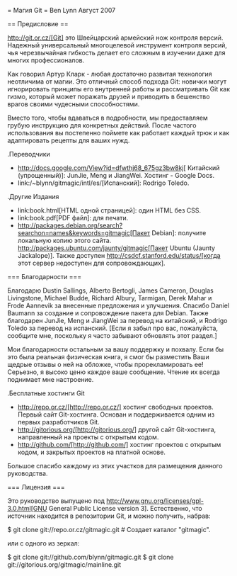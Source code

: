 = Магия Git =
Ben Lynn
Август 2007

== Предисловие  ==

http://git.or.cz/[Git] это Швейцарский армейский нож контроля версий. Надежный универсальный многоцелевой инструмент контроля версий, чья черезвычайная гибкость делает его сложным в изучении даже для многих профессионалов.

Как говорил Артур Кларк - любая достаточно развитая технология неотличима от магии. Это отличный способ подхода Git: новички могут игнорировать принципы его внутренней работы и рассматривать Git как гизмо, который может поражать друзей и приводить в бешенство врагов своими чудесными способностями.

Вместо того, чтобы вдаваться в подробности, мы предоставляем грубую инструкцию для конкретных действий. После частого использования вы постепенно поймете как работает каждый трюк и как адаптировать рецепты для ваших нужд.

.Переводчики

 - http://docs.google.com/View?id=dfwthj68_675gz3bw8kj[	Китайский (упрощенный)]: JunJie, Meng и JiangWei. Хостинг - Google Docs.
 - link:/~blynn/gitmagic/intl/es/[Испанский]: Rodrigo Toledo.

.Другие Издания

 - link:book.html[HTML одной страницей]: один HTML без CSS.
 - link:book.pdf[PDF файл]: для печати.
 - http://packages.debian.org/search?searchon=names&keywords=gitmagic[Пакет Debian]: получите локальную копию этого сайта. http://packages.ubuntu.com/jaunty/gitmagic[Пакет Ubuntu (Jaunty Jackalope)]. Также доступен http://csdcf.stanford.edu/status/[когда этот сервер недоступен для сопровождающих].

=== Благодарности ===

Благодарю Dustin Sallings, Alberto Bertogli, James Cameron, Douglas Livingstone, Michael Budde, Richard Albury, Tarmigan, Derek Mahar и Frode Aannevik за внесенные предложения и улучшения. Спасибо Daniel Baumann за создание и сопровождение пакета для Debian. Также благодарен JunJie, Meng и JiangWei за перевод на китайский, и Rodrigo Toledo за перевод на испанский. [Если я забыл про вас, пожалуйста, сообщите мне, поскольку я часто забывают обновлять этот раздел.]

Мои благодарности остальным за вашу поддержку и похвалу. Если бы это была реальная физическая книга, я смог бы разместить Ваши щедрые отзывы о ней на обложке, чтобы прорекламировать ее! Серьезно, я высоко ценю каждое ваше сообщение. Чтение их всегда поднимает мне настроение.

.Бесплатные хостинги Git

 - http://repo.or.cz/[http://repo.or.cz/] хостинг свободных проектов. Первый сайт Git-хостинга. Основан и поддерживается одним из первых разработчиков Git.
 - http://gitorious.org/[http://gitorious.org/] другой сайт Git-хостинга, направленный на проекты с открытым кодом.
 - http://github.com/[http://github.com/] хостинг проектов с открытым кодом, и закрытых проектов на платной основе.

Большое спасибо каждому из этих участков для размещения данного руководства.

=== Лицензия ===

Это руководство выпущено под http://www.gnu.org/licenses/gpl-3.0.html[GNU General Public License version 3]. Естественно, что источник находится в репозитории Git, и можно получить, набрав:

 $ git clone git://repo.or.cz/gitmagic.git  # Создает каталог "gitmagic".

или с одного из зеркал:

 $ git clone git://github.com/blynn/gitmagic.git
 $ git clone git://gitorious.org/gitmagic/mainline.git
